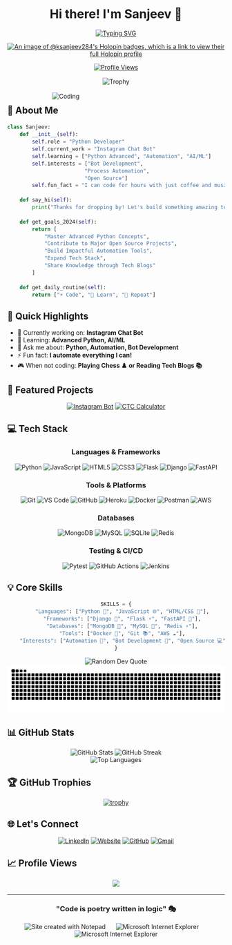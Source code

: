 # <div align="center">Hi there! I'm Sanjeev 👋</div>

<div align="center">
  
  [![Typing SVG](https://readme-typing-svg.herokuapp.com?font=Fira+Code&pause=1000&color=2E9FD1&center=true&vCenter=true&width=435&lines=Python+Developer;Automation+Enthusiast;Bot+Developer;Always+Learning)](https://git.io/typing-svg)
  
  [![An image of @ksanjeev284's Holopin badges, which is a link to view their full Holopin profile](https://holopin.me/ksanjeev284)](https://holopin.io/@ksanjeev284)
  
  [![Profile Views](https://komarev.com/ghpvc/?username=ksanjeev284&color=blueviolet&style=flat-square&label=Profile+Views)](https://github.com/ksanjeev284)
  
</div>

<div align="center">
  <img src="https://github-profile-trophy.vercel.app/?username=ksanjeev284&theme=tokyonight&no-frame=true&row=1&column=7" alt="Trophy" align="center" />
</div>

<br/>

<img align="right" alt="Coding" width="400" src="https://media.giphy.com/media/qgQUggAC3Pfv687qPC/giphy.gif">

## 🎯 About Me

```python
class Sanjeev:
    def __init__(self):
        self.role = "Python Developer"
        self.current_work = "Instagram Chat Bot"
        self.learning = ["Python Advanced", "Automation", "AI/ML"]
        self.interests = ["Bot Development", 
                         "Process Automation", 
                         "Open Source"]
        self.fun_fact = "I can code for hours with just coffee and music! 🎵☕"
    
    def say_hi(self):
        print("Thanks for dropping by! Let's build something amazing together!")

    def get_goals_2024(self):
        return [
            "Master Advanced Python Concepts",
            "Contribute to Major Open Source Projects",
            "Build Impactful Automation Tools",
            "Expand Tech Stack",
            "Share Knowledge through Tech Blogs"
        ]
        
    def get_daily_routine(self):
        return ["☀️ Code", "🎯 Learn", "🔄 Repeat"]
```

## 🌟 Quick Highlights
- 🔭 Currently working on: **Instagram Chat Bot**
- 🌱 Learning: **Advanced Python, AI/ML**
- 💬 Ask me about: **Python, Automation, Bot Development**
- ⚡ Fun fact: **I automate everything I can!**
- 🎮 When not coding: **Playing Chess ♟️ or Reading Tech Blogs 📚**

## 🚀 Featured Projects

<div align="center">

[![Instagram Bot](https://github-readme-stats.vercel.app/api/pin/?username=ksanjeev284&repo=YoutubetoSpotifyPlaylistConverter&theme=tokyonight&hide_border=true)](https://github.com/ksanjeev284/YoutubetoSpotifyPlaylistConverter)
[![CTC Calculator](https://github-readme-stats.vercel.app/api/pin/?username=ksanjeev284&repo=Mathematical-Toolkit&theme=tokyonight&hide_border=true)](https://github.com/ksanjeev284/Mathematical-Toolkit)

</div>

## 💻 Tech Stack

<div align="center">

### Languages & Frameworks
![Python](https://img.shields.io/badge/Python-3776AB?style=for-the-badge&logo=python&logoColor=white)
![JavaScript](https://img.shields.io/badge/JavaScript-F7DF1E?style=for-the-badge&logo=javascript&logoColor=black)
![HTML5](https://img.shields.io/badge/HTML5-E34F26?style=for-the-badge&logo=html5&logoColor=white)
![CSS3](https://img.shields.io/badge/CSS3-1572B6?style=for-the-badge&logo=css3&logoColor=white)
![Flask](https://img.shields.io/badge/Flask-000000?style=for-the-badge&logo=flask&logoColor=white)
![Django](https://img.shields.io/badge/Django-092E20?style=for-the-badge&logo=django&logoColor=white)
![FastAPI](https://img.shields.io/badge/FastAPI-009688?style=for-the-badge&logo=fastapi&logoColor=white)

### Tools & Platforms
![Git](https://img.shields.io/badge/Git-F05032?style=for-the-badge&logo=git&logoColor=white)
![VS Code](https://img.shields.io/badge/VS_Code-007ACC?style=for-the-badge&logo=visual-studio-code&logoColor=white)
![GitHub](https://img.shields.io/badge/GitHub-181717?style=for-the-badge&logo=github&logoColor=white)
![Heroku](https://img.shields.io/badge/Heroku-430098?style=for-the-badge&logo=heroku&logoColor=white)
![Docker](https://img.shields.io/badge/Docker-2496ED?style=for-the-badge&logo=docker&logoColor=white)
![Postman](https://img.shields.io/badge/Postman-FF6C37?style=for-the-badge&logo=postman&logoColor=white)
![AWS](https://img.shields.io/badge/AWS-232F3E?style=for-the-badge&logo=amazon-aws&logoColor=white)

### Databases
![MongoDB](https://img.shields.io/badge/MongoDB-47A248?style=for-the-badge&logo=mongodb&logoColor=white)
![MySQL](https://img.shields.io/badge/MySQL-4479A1?style=for-the-badge&logo=mysql&logoColor=white)
![SQLite](https://img.shields.io/badge/SQLite-003B57?style=for-the-badge&logo=sqlite&logoColor=white)
![Redis](https://img.shields.io/badge/Redis-DC382D?style=for-the-badge&logo=redis&logoColor=white)

### Testing & CI/CD
![Pytest](https://img.shields.io/badge/Pytest-0A9EDC?style=for-the-badge&logo=pytest&logoColor=white)
![GitHub Actions](https://img.shields.io/badge/GitHub_Actions-2088FF?style=for-the-badge&logo=github-actions&logoColor=white)
![Jenkins](https://img.shields.io/badge/Jenkins-D24939?style=for-the-badge&logo=jenkins&logoColor=white)

</div>

## 💡 Core Skills

<div align="center">

```python
SKILLS = {
    "Languages": ["Python 🐍", "JavaScript 🌐", "HTML/CSS 🎨"],
    "Frameworks": ["Django 🎯", "Flask ⚡", "FastAPI 🚀"],
    "Databases": ["MongoDB 🍃", "MySQL 🐬", "Redis ⚡"],
    "Tools": ["Docker 🐳", "Git 📚", "AWS ☁️"],
    "Interests": ["Automation 🤖", "Bot Development 🔧", "Open Source 💻"]
}
```

</div>

<div align="center">
  <img src="https://quotes-github-readme.vercel.app/api?type=horizontal&theme=tokyonight" alt="Random Dev Quote"/>
</div>

<div align="center">
  <picture>
    <source media="(prefers-color-scheme: dark)" srcset="https://raw.githubusercontent.com/ksanjeev284/ksanjeev284/output/github-contribution-grid-snake-dark.svg" />
    <source media="(prefers-color-scheme: light)" srcset="https://raw.githubusercontent.com/ksanjeev284/ksanjeev284/output/github-contribution-grid-snake.svg" />
    <img alt="github-snake" src="https://raw.githubusercontent.com/ksanjeev284/ksanjeev284/output/github-contribution-grid-snake.svg" />
  </picture>
</div>

## 📊 GitHub Stats

<div align="center">
  <img src="https://github-readme-stats.vercel.app/api?username=ksanjeev284&show_icons=true&theme=tokyonight&hide_border=true&count_private=true" alt="GitHub Stats" height="170"/>
  <img src="https://github-readme-streak-stats.herokuapp.com/?user=ksanjeev284&theme=tokyonight&hide_border=true" alt="GitHub Streak" height="170"/>
</div>

<div align="center">
  <img src="https://github-readme-stats.vercel.app/api/top-langs/?username=ksanjeev284&layout=compact&theme=tokyonight&hide_border=true" alt="Top Languages"/>
</div>

## 🏆 GitHub Trophies
<div align="center">
  
[![trophy](https://github-profile-trophy.vercel.app/?username=ksanjeev284&theme=tokyonight&no-frame=true&row=1&column=7)](https://github.com/ryo-ma/github-profile-trophy)

</div>

## 🌐 Let's Connect

<div align="center">
  
[![LinkedIn](https://img.shields.io/badge/LinkedIn-0A66C2?style=for-the-badge&logo=linkedin&logoColor=white)](https://www.linkedin.com/in/ksanjeev284)
[![Website](https://img.shields.io/badge/Website-333?style=for-the-badge&logo=google-chrome&logoColor=white)](https://ctccalculator.in)
[![GitHub](https://img.shields.io/badge/GitHub-181717?style=for-the-badge&logo=github&logoColor=white)](https://github.com/ksanjeev284)
[![Gmail](https://img.shields.io/badge/Gmail-D14836?style=for-the-badge&logo=gmail&logoColor=white)](mailto:ksanjeev284@gmail.com)

</div>

## 📈 Profile Views

<div align="center">
  
![](https://komarev.com/ghpvc/?username=ksanjeev284&color=blue&style=for-the-badge)

</div>

---

<div align="center">
  
### "Code is poetry written in logic" 🎭

<img src="https://raw.githubusercontent.com/BrunnerLivio/brunnerlivio/master/images/notepad.gif" alt="Site created with Notepad" height="30" />
<!-- "margin-right: whatever;" -->
<span>&nbsp;&nbsp;&nbsp;&nbsp;</span>  
<img src="https://raw.githubusercontent.com/BrunnerLivio/brunnerlivio/master/images/ie_logo.gif" alt="Microsoft Internet Explorer" />
<span>&nbsp;&nbsp;&nbsp;&nbsp;</span>  
<img src="https://raw.githubusercontent.com/BrunnerLivio/brunnerlivio/master/images/noframes.gif" alt="Microsoft Internet Explorer" />

</div>

